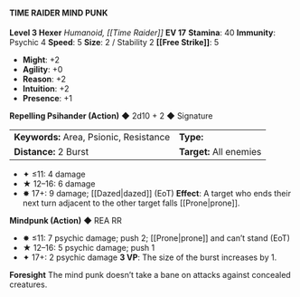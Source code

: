 #### TIME RAIDER MIND PUNK

**Level 3 Hexer**
*Humanoid, [[Time Raider]]*
**EV 17**
**Stamina**: 40
**Immunity**: Psychic 4
**Speed**: 5
**Size**: 2 / Stability 2
**[[Free Strike]]**: 5

- **Might**: +2
- **Agility**: +0
- **Reason**: +2
- **Intuition**: +2
- **Presence**: +1

**Repelling Psihander (Action)** ◆ 2d10 + 2 ◆ Signature

|                                         |                         |
| :-------------------------------------- | :---------------------- |
| **Keywords:** Area, Psionic, Resistance | **Type:**               |
| **Distance:** 2 Burst                   | **Target:** All enemies |

- ✦ ≤11: 4 damage
- ★ 12–16: 6 damage
- ✸ 17+: 9 damage; [[Dazed|dazed]] (EoT)
  **Effect**: A target who ends their next turn adjacent to the other target falls [[Prone|prone]].

**Mindpunk (Action)** ◆ REA RR

- ✸ ≤11: 7 psychic damage; push 2; [[Prone|prone]] and can’t stand (EoT)
- ★ 12–16: 5 psychic damage; push 1
- ✦ 17+: 2 psychic damage
  **3 VP**: The size of the burst increases by 1.

**Foresight**
The mind punk doesn’t take a bane on attacks against concealed creatures.
